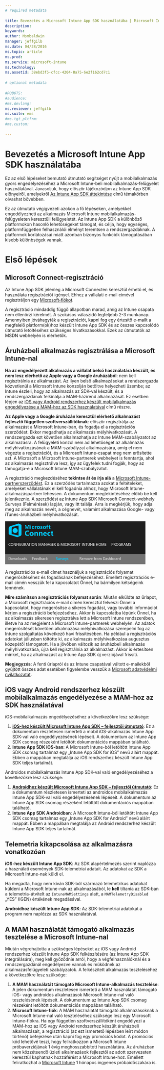 ```yaml
---
# required metadata

title: Bevezetés a Microsoft Intune App SDK használatába | Microsoft Intune
description:
keywords:
author: Msmbaldwin
manager: jeffgilb
ms.date: 04/28/2016
ms.topic: article
ms.prod:
ms.service: microsoft-intune
ms.technology:
ms.assetid: 38ebd3f5-cfcc-4204-8a75-6e2f162cd7c1

# optional metadata

#ROBOTS:
#audience:
#ms.devlang:
ms.reviewer: jeffgilb
ms.suite: ems
#ms.tgt_pltfrm:
#ms.custom:

---
```


# Bevezetés a Microsoft Intune App SDK használatába

Ez az első lépéseket bemutató útmutató segítséget nyújt a mobilalkalmazás gyors engedélyezéséhez a Microsoft Intune-beli mobilalkalmazás-felügyelet használatával. Javasoljuk, hogy először tájékozódjon az Intune App SDK előnyeiről, amelyekről [Az Intune App SDK áttekintése](intune-app-sdk.md) című témakörben olvashat bővebben.

Ez az útmutató végigvezeti azokon a fő lépéseken, amelyekkel engedélyezheti az alkalmazás Microsoft Intune mobilalkalmazás-felügyeleten keresztüli felügyeletét. Az Intune App SDK a különböző platformokon hasonló lehetőségeket támogat, és célja, hogy egységes, platformfüggetlen felhasználói élményt teremtsen a rendszergazdáknak. A platformok korlátozásai miatt azonban bizonyos funkciók támogatásában kisebb különbségek vannak.

# Első lépések

## Microsoft Connect-regisztráció

Az Intune App SDK jelenleg a Microsoft Connecten keresztül érhető el, és használata regisztrációt igényel. Ehhez a vállalati e-mail címével regisztráljon egy [Microsoft-fiókot](https://connect.microsoft.com/ConfigurationManagervnext/InvitationUse.aspx?ProgramID=8967&InvitationID=8967-YJYJ-8G6X).

A regisztráció mindaddig függő állapotban marad, amíg az Intune csapata nem ellenőrzi kérelmét. A szokásos válaszidő legfeljebb 2-3 munkanap. Amennyiben jóváhagyták a regisztrációt, kapni fog egy értesítő e-mailt a megfelelő platform(ok)hoz készült Intune App SDK és az összes kapcsolódó útmutató letöltéséhez szükséges hivatkozásokkal. Ezek az útmutatók az MSDN webhelyén is elérhetők.

## Áruházbeli alkalmazás regisztrálása a Microsoft Intune-nal

**Ha az engedélyezett alkalmazás a vállalat belső használatára készült, és nem lesz elérhető az Apple vagy a Google áruházából**: nem kell regisztrálnia az alkalmazást. Az ilyen belső alkalmazásokat a rendszergazda közvetlenül a Microsoft Intune konzolján betöltve helyezheti üzembe; az Intune észleli, hogy az alkalmazás az SDK-val készült, és a rendszergazdának felkínálja a MAM-házirend alkalmazását. Ez esetben lépjen az [iOS vagy Android rendszerhez készült mobilalkalmazás engedélyezése a MAM-hoz az SDK használatával](#enable-your-ios-or-android-mobile-app-for-mam-with-the-sdk) című részre.

**Az Apple vagy a Google áruházán keresztül elérhető alkalmazást fejlesztő független szoftverszállítóknak**: először regisztrálja az alkalmazást a Microsoft Intune-ban, és fogadja el a regisztrációs szerződést. Ekkor megadhatja az alkalmazás mélyhivatkozását. A rendszergazda ezt követően alkalmazhatja az Intune MAM-szabályzatot az alkalmazásra. A felügyeleti konzol nem ad lehetőséget az alkalmazás mélyhivatkozásának a MAM-szabályzat alkalmazására, amíg el nem végezte a regisztrációt, és a Microsoft Intune-csapat meg nem erősítette azt. A Microsoft a Microsoft Intune-partnerek webhelyet is fenntartja, ahol az alkalmazás regisztrálva lesz, így az ügyfelek tudni fogják, hogy az támogatja-e a Microsoft Intune MAM-szabályzatot.

A regisztráció megkezdéséhez **tekintse át és írja alá** a [Microsoft Intune-partnerszerződést](https://connect.microsoft.com/ConfigurationManagervnext/Survey/Survey.aspx?SurveyID=17806). Ez a szerződés tartalmazza azokat a feltételeket, amelyeket vállalatának el kell fogadnia ahhoz, hogy Microsoft Intune-alkalmazáspartner lehessen. A dokumentum megtekintéséhez előbb be kell jelentkeznie. A szerződést az Intune App SDK Microsoft Connect-webhely Surveys (Felmérések) lapján, vagy itt találja. Arra is megkérjük, hogy adja meg az alkalmazás nevét, a cégnevét, valamint alkalmazása Google- vagy iTunes-áruházbeli mélyhivatkozását.

![Microsoft Connect](../media/microsoft-connect.png)

A regisztrációs e-mail címet használjuk a regisztrációs folyamat megerősítéséhez és fogadásának befejezéséhez. Emellett regisztrációs e-mail címén vesszük fel a kapcsolatot Önnel, ha bármilyen kétségeink lennének.

**Mire számítson a regisztrációs folyamat során**: Miután elküldte az űrlapot, a Microsoft regisztrációs e-mail címén keresztül felveszi Önnel a kapcsolatot, hogy megerősítse a sikeres fogadást, vagy további információt kérjen a regisztráció befejezéséhez. Akkor is kapcsolatba lépünk Önnel, ha az alkalmazás sikeresen regisztrálva lett a Microsoft Intune rendszerében, illetve ha az megjelent a Microsoft Intune-partnerek webhelyén. Az adatok megerősítését követően alkalmazása mélyhivatkozása szerepelni fog az Intune szolgáltatás következő havi frissítésében. Ha például a regisztrációs adatokat júliusban töltötte ki, az alkalmazás mélyhivatkozása augusztus közepétől támogatott. Ha a jövőben változik az áruházbeli alkalmazás mélyhivatkozása, újra kell regisztrálnia az alkalmazást. Akkor is értesítsen minket, ha az alkalmazást az Intune App SDK új verziójával frissíti.

**Megjegyzés**: A fenti űrlapról és az Intune csapatával váltott e-mailekből gyűjtött összes adat esetében figyelembe vesszük a [Microsoft adatvédelmi nyilatkozatát](https://www.microsoft.com/en-us/privacystatement/default.aspx).

## iOS vagy Android rendszerhez készült mobilalkalmazás engedélyezése a MAM-hoz az SDK használatával

iOS-mobilalkalmazás engedélyezéséhez a következőkre lesz szüksége:

1. **[iOS-hez készült Microsoft Intune App SDK – fejlesztői útmutató](intune-app-sdk-ios.md)**: Ez a dokumentum részletesen ismerteti a mobil iOS-alkalmazás Intune App SDK-val való engedélyezésének lépéseit. A dokumentum az Intune App SDK csomag részeként letöltött dokumentációs mappában található.
2. **Intune App SDK iOS-ban**: A Microsoft Intune-ból letöltött Intune App SDK csomag tartalmaz egy „Intune App SDK for iOS” nevű aláírt mappát. Ebben a mappában megtalálja az iOS rendszerhez készült Intune App SDK teljes tartalmát.

Androidos mobilalkalmazás Intune App SDK-val való engedélyezéséhez a következőkre lesz szüksége:

1. **[Androidhoz készült Microsoft Intune App SDK – fejlesztői útmutató](intune-app-sdk-android.md)**: Ez a dokumentum részletesen ismerteti az androidos mobilalkalmazás Intune App SDK-val való engedélyezésének lépéseit. A dokumentum az Intune App SDK csomag részeként letöltött dokumentációs mappában található.
2. **Intune App SDK Androidban**: A Microsoft Intune-ból letöltött Intune App SDK csomag tartalmaz egy „Intune App SDK for Android” nevű aláírt mappát. Ebben a mappában megtalálja az Android rendszerhez készült Intune App SDK teljes tartalmát.

## Telemetria kikapcsolása az alkalmazásra vonatkozóan

**iOS-hez készült Intune App SDK**: Az SDK alapértelmezés szerint naplózza a használati események SDK-telemetriai adatait. Az adatokat az SDK a Microsoft Intune-nak küldi el.

Ha megadta, hogy nem kíván SDK-ból származó telemetrikus adatokat küldeni a Microsoft Intune-nak az alkalmazásából, le **kell** tiltania az SDK-ban a telemetria-átvitelt az `IntuneMAMSettings` alatt, a `MAMTelemetryDisabled` „YES” (IGEN) értékének megadásával.

**Androidhoz készült Intune App SDK**: Az SDK-telemetriai adatokat a program nem naplózza az SDK használatával.

## A MAM használatát támogató alkalmazás tesztelése a Microsoft Intune-nal

Miután végrehajtotta a szükséges lépéseket az iOS vagy Android rendszerhez készült Intune App SDK felkészítésére (az Intune App SDK integrálására), meg kell győződnie arról, hogy a végfelhasználóknál és a rendszergazdánál engedélyezve vannak és működnek az alkalmazásfelügyeleti szabályzatok. A felkészített alkalmazás teszteléséhez a következőkre lesz szüksége:

1. **A MAM használatát támogató Microsoft Intune-alkalmazás tesztelése**: A jelen dokumentum részletesen ismerteti a MAM használatát támogató iOS- vagy androidos alkalmazások Microsoft Intune-nal való tesztelésének lépéseit. A dokumentum az Intune App SDK csomag részeként letöltött dokumentációs mappában található.
2. **Microsoft Intune-fiók**: A MAM használatát támogató alkalmazásoknak a Microsoft Intune-nal való teszteléséhez szüksége lesz egy Microsoft Intune-fiókra. Ha egy független szoftverszállítóként engedélyezi a MAM-hoz az iOS vagy Android rendszerhez készült áruházbeli alkalmazásait, a regisztráció (az ezt ismertető lépésben leírt módon történő) befejezése után kapni fog egy promóciós kódot. A promóciós kód lehetővé teszi, hogy feliratkozzon a Microsoft Intune próbaverziójának 1 évig meghosszabbított használatára. Az áruházban nem közzéteendő üzleti alkalmazások fejlesztői az adott szervezeten keresztül kaphatnak hozzáférést a Microsoft Intune-hoz. Emellett feliratkozhat a [Microsoft Intune](https://portal.office.com/Signup/Signup.aspx?OfferId=40BE278A-DFD1-470a-9EF7-9F2596EA7FF9&dl=INTUNE_A&ali=1#0) 1 hónapos ingyenes próbaidőszakára is.



<!--HONumber=Jun16_HO1-->


